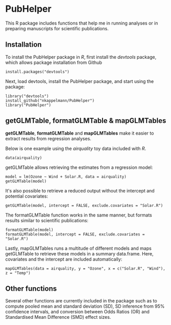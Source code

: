 # PubHelper
 This R package includes functions that help me in running analyses or in preparing manuscripts for scientific publications.
 
## Installation
 
 To install the PubHelper package in *R*, first install the *devtools* package, which allows package installation from Github
 
 ``` {r}
 install.packages("devtools")
 ```

Next, load devtools, install the PubHelper package, and start using the package:

``` {r}
library("devtools")
install_github("nkappelmann/PubHelper")
library("PubHelper")
```

## getGLMTable, formatGLMTable & mapGLMTables

**getGLMTable**, **formatGLMTable** and **mapGLMTables** make it easier to extract results from regression analyses.

Below is one example using the *airquality* toy data included with *R*. 

``` {r}
data(airquality)
```

getGLMTable allows retrieving the estimates from a regression model:
``` {r}
model = lm(Ozone ~ Wind + Solar.R, data = airquality)
getGLMTable(model)
```

It's also possible to retrieve a reduced output without the intercept and potential covariates:
``` {r}
getGLMTable(model, intercept = FALSE, exclude.covariates = "Solar.R")
```

The formatGLMTable function works in the same manner, but formats results similar to scientific publications:
``` {r}
formatGLMTable(model)
formatGLMTable(model, intercept = FALSE, exclude.covariates = "Solar.R")
```


Lastly, mapGLMTables runs a multitude of different models and maps getGLMTable to retrieve these models in a summary data.frame. Here, covariates and the intercept are included automatically:
``` {r}
mapGLMTables(data = airquality, y = "Ozone", x = c("Solar.R", "Wind"), z = "Temp")
```


## Other functions

Several other functions are currently included in the package such as to compute pooled mean and standard deviation (SD), SD inference from 95% confidence intervals, and conversion between Odds Ratios (OR) and Standardised Mean Difference (SMD) effect sizes.


